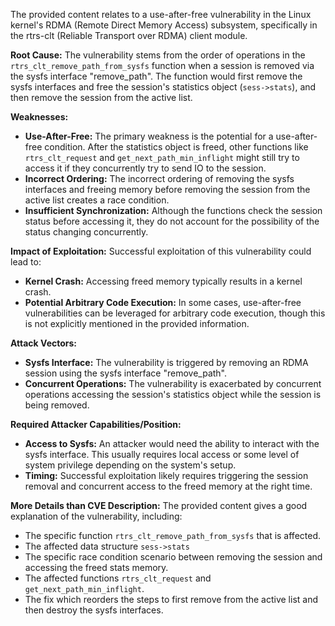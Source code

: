 The provided content relates to a use-after-free vulnerability in the Linux kernel's RDMA (Remote Direct Memory Access) subsystem, specifically in the rtrs-clt (Reliable Transport over RDMA) client module.

**Root Cause:**
The vulnerability stems from the order of operations in the `rtrs_clt_remove_path_from_sysfs` function when a session is removed via the sysfs interface "remove_path". The function would first remove the sysfs interfaces and free the session's statistics object (`sess->stats`), and then remove the session from the active list.

**Weaknesses:**
- **Use-After-Free:** The primary weakness is the potential for a use-after-free condition. After the statistics object is freed, other functions like `rtrs_clt_request` and `get_next_path_min_inflight` might still try to access it if they concurrently try to send IO to the session.
- **Incorrect Ordering:** The incorrect ordering of removing the sysfs interfaces and freeing memory before removing the session from the active list creates a race condition.
- **Insufficient Synchronization:** Although the functions check the session status before accessing it, they do not account for the possibility of the status changing concurrently.

**Impact of Exploitation:**
Successful exploitation of this vulnerability could lead to:
- **Kernel Crash:** Accessing freed memory typically results in a kernel crash.
- **Potential Arbitrary Code Execution:** In some cases, use-after-free vulnerabilities can be leveraged for arbitrary code execution, though this is not explicitly mentioned in the provided information.

**Attack Vectors:**
- **Sysfs Interface:** The vulnerability is triggered by removing an RDMA session using the sysfs interface "remove_path".
- **Concurrent Operations:** The vulnerability is exacerbated by concurrent operations accessing the session's statistics object while the session is being removed.

**Required Attacker Capabilities/Position:**
- **Access to Sysfs:** An attacker would need the ability to interact with the sysfs interface. This usually requires local access or some level of system privilege depending on the system's setup.
- **Timing:** Successful exploitation likely requires triggering the session removal and concurrent access to the freed memory at the right time.

**More Details than CVE Description:**
The provided content gives a good explanation of the vulnerability, including:
-   The specific function `rtrs_clt_remove_path_from_sysfs` that is affected.
-   The affected data structure `sess->stats`
-   The specific race condition scenario between removing the session and accessing the freed stats memory.
-   The affected functions `rtrs_clt_request` and `get_next_path_min_inflight`.
-   The fix which reorders the steps to first remove from the active list and then destroy the sysfs interfaces.